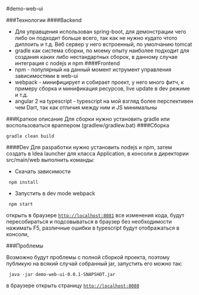 #demo-web-ui

###Технологии
####Backend 
- Для управщения использован spring-boot, для демонстрации чего либо он подходит больше всего, так как не нужно кудато чтото диплоить и т.д.
Веб сервер у него встроенный, по умолчанию tomcat
- gradle как система сборки, по моему опыту наиболее подходит для создания каких либо нестандартных сборок, в данному случае интеграция с nodejs и npm
####Frontend
- npm - популярный на данный момент иструмент управления зависимостями в web-ui
- webpack - минифицирует и собирает проект, у него много фитч, к примеру сборка и минификация ресурсов, live update в dev режиме и т.д.
- angular 2 на typescript - typescript на мой взгляд более перспективен чем Dart, так как отличия между ним и JS минимальны

###Краткое описание
 Для сборки нужно установить gradle или воспользоваться враппером (gradlew/gradlew.bat)
####Сборка
  ```
  gradle clean build
  ```

####Dev
Для разработки нужно установить nodejs и npm, затем создать в Idea launcher для класса Application, в консоли в директории src/main/web 
выполнить команды:
- Скачать зависимости
 ```
  npm install
 ```
- Запустить в dev mode webpack
 ```
  npm start
 ```
открыть в браузере [`http://localhost:8081`](http://localhost:8081) все изменения кода, будут  пересобираться и подсовываться в браузер без необходимости нажимать F5,
 различные ошибки в typescript будут отображаться в консоли, 
 
###Проблемы

Возможно будут проблемы с полной сборкой проекта, поэтому публикую на всякий случай собранный jar, 
запустить его можно так: 
 ```
  java -jar demo-web-ui-0.0.1-SNAPSHOT.jar
 ```
 в браузере открыть страницу [`http://localhost:8080`](http://localhost:8080)